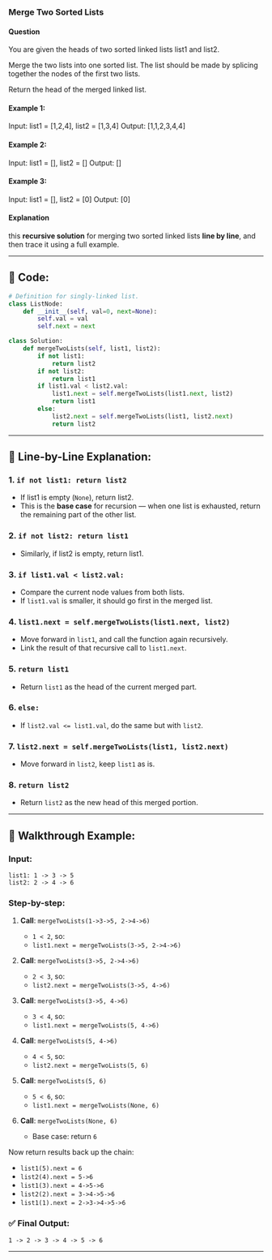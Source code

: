 ### Merge Two Sorted Lists

#### Question 

   You are given the heads of two sorted linked lists list1 and list2.

   Merge the two lists into one sorted list. The list should be made by splicing together the nodes of the first two lists.

   Return the head of the merged linked list.

 

#### Example 1:


   Input: list1 = [1,2,4], list2 = [1,3,4]
   Output: [1,1,2,3,4,4]
#### Example 2:

   Input: list1 = [], list2 = []
   Output: []
#### Example 3:

   Input: list1 = [], list2 = [0]
   Output: [0]


 
 #### Explanation 

   this **recursive solution** for merging two sorted linked lists **line by line**, and then trace it using a full example.

---

## 🔹 Code:

```python
# Definition for singly-linked list.
class ListNode:
    def __init__(self, val=0, next=None):
        self.val = val
        self.next = next

class Solution:
    def mergeTwoLists(self, list1, list2):
        if not list1:
            return list2
        if not list2:
            return list1
        if list1.val < list2.val:
            list1.next = self.mergeTwoLists(list1.next, list2)
            return list1
        else:
            list2.next = self.mergeTwoLists(list1, list2.next)
            return list2
```

---

## 🔹 Line-by-Line Explanation:

### 1. `if not list1: return list2`

* If list1 is empty (`None`), return list2.
* This is the **base case** for recursion — when one list is exhausted, return the remaining part of the other list.

### 2. `if not list2: return list1`

* Similarly, if list2 is empty, return list1.

### 3. `if list1.val < list2.val:`

* Compare the current node values from both lists.
* If `list1.val` is smaller, it should go first in the merged list.

### 4. `list1.next = self.mergeTwoLists(list1.next, list2)`

* Move forward in `list1`, and call the function again recursively.
* Link the result of that recursive call to `list1.next`.

### 5. `return list1`

* Return `list1` as the head of the current merged part.

### 6. `else:`

* If `list2.val <= list1.val`, do the same but with `list2`.

### 7. `list2.next = self.mergeTwoLists(list1, list2.next)`

* Move forward in `list2`, keep `list1` as is.

### 8. `return list2`

* Return `list2` as the new head of this merged portion.

---

## 🔁 Walkthrough Example:

### Input:

```
list1: 1 -> 3 -> 5
list2: 2 -> 4 -> 6
```

### Step-by-step:

1. **Call**: `mergeTwoLists(1->3->5, 2->4->6)`

   * `1 < 2`, so:
   * `list1.next = mergeTwoLists(3->5, 2->4->6)`

2. **Call**: `mergeTwoLists(3->5, 2->4->6)`

   * `2 < 3`, so:
   * `list2.next = mergeTwoLists(3->5, 4->6)`

3. **Call**: `mergeTwoLists(3->5, 4->6)`

   * `3 < 4`, so:
   * `list1.next = mergeTwoLists(5, 4->6)`

4. **Call**: `mergeTwoLists(5, 4->6)`

   * `4 < 5`, so:
   * `list2.next = mergeTwoLists(5, 6)`

5. **Call**: `mergeTwoLists(5, 6)`

   * `5 < 6`, so:
   * `list1.next = mergeTwoLists(None, 6)`

6. **Call**: `mergeTwoLists(None, 6)`

   * Base case: return `6`

Now return results back up the chain:

* `list1(5).next = 6`
* `list2(4).next = 5->6`
* `list1(3).next = 4->5->6`
* `list2(2).next = 3->4->5->6`
* `list1(1).next = 2->3->4->5->6`

### ✅ Final Output:

```
1 -> 2 -> 3 -> 4 -> 5 -> 6
```

---

 